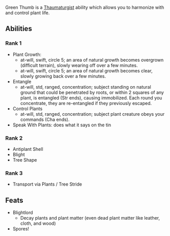 Green Thumb is a [Thaumaturgist](/character/classes/thaumaturgist.md) ability which allows you to harmonize with and control plant life.

## Abilities

### Rank 1
- Plant Growth: 
  - at-will, swift, circle 5; an area of natural growth becomes overgrown (difficult terrain), slowly wearing off over a few minutes.
  - at-will, swift, circle 5; an area of natural growth becomes clear, slowly growing back over a few minutes.
- Entangle
  - at-will, std, ranged, concentration; subject standing on natural ground that could be penetrated by roots, or within 2 squares of any plant, is entangled (Str ends), causing immobilized. Each round you concentrate, they are re-entangled if they previously escaped.
- Control Plants
  - at-will, std, ranged, concentration; subject plant creature obeys your commands (Cha ends).
- Speak With Plants: does what it says on the tin

### Rank 2
- Antiplant Shell
- Blight
- Tree Shape

### Rank 3
- Transport via Plants / Tree Stride



## Feats
- Blightlord
  - Decay plants and plant matter (even dead plant matter like leather, cloth, and wood)
- Spores!